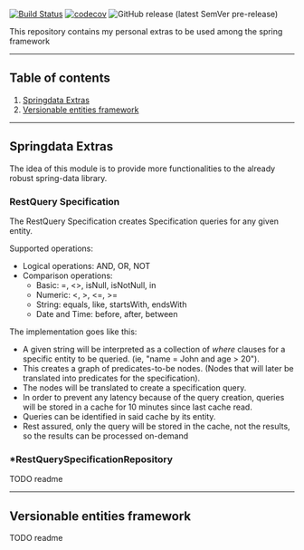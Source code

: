 [![Build Status](https://travis-ci.com/prulloac/spring-extras.svg?branch=develop)](https://travis-ci.com/prulloac/spring-extras)
[![codecov](https://codecov.io/gh/prulloac/spring-extras/branch/develop/graph/badge.svg)](https://codecov.io/gh/prulloac/spring-extras)
![GitHub release (latest SemVer pre-release)](https://img.shields.io/github/v/release/prulloac/spring-extras?include_prereleases&sort=semver)



 This repository contains my personal extras to be used among the spring framework

---

## Table of contents
1. [Springdata Extras](#springdata-extras)
2. [Versionable entities framework](#versionable-entities-framework)

---

## Springdata Extras

The idea of this module is to provide more functionalities to the already robust spring-data library.

### RestQuery Specification

The RestQuery Specification creates Specification queries for any given entity.

Supported operations:
- Logical operations: AND, OR, NOT
- Comparison operations:
    * Basic: =, <>, isNull, isNotNull, in 
    * Numeric: <, >, <=, >=
    * String: equals, like, startsWith, endsWith
    * Date and Time: before, after, between
    
The implementation goes like this: 
* A given string will be interpreted as a collection of _where_ clauses for a specific entity to be queried. (ie, "name = John and age > 20"). 
* This creates a graph of predicates-to-be nodes. (Nodes that will later be translated into predicates for the specification).
* The nodes will be translated to create a specification query.
* In order to prevent any latency because of the query creation, queries will be stored in a cache 
for 10 minutes since last cache read. 
* Queries can be identified in said cache by its entity.
* Rest assured, only the query will be stored in the cache, not the results, so the results can be processed on-demand

### *RestQuerySpecificationRepository

TODO readme

---
## Versionable entities framework

TODO readme 

